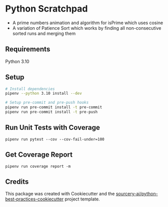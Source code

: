 # Python Scratchpad

* A prime numbers animation and algorithm for isPrime which uses cosine
* A variation of Patience Sort which works by finding all non-consecutive sorted runs and merging them

## Requirements
Python 3.10

## Setup
```sh
# Install dependencies
pipenv --python 3.10 install --dev

# Setup pre-commit and pre-push hooks
pipenv run pre-commit install -t pre-commit
pipenv run pre-commit install -t pre-push
```

## Run Unit Tests with Coverage
`pipenv run pytest --cov --cov-fail-under=100`

## Get Coverage Report
`pipenv run coverage report -m`

## Credits
This package was created with Cookiecutter and the [sourcery-ai/python-best-practices-cookiecutter](https://github.com/sourcery-ai/python-best-practices-cookiecutter) project template.
